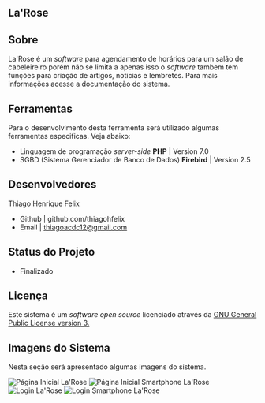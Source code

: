 La'Rose
--------------------
Sobre
-----
La'Rose é um _software_ para agendamento de horários para um salão de cabeleireiro porém não se limita a apenas isso o _software_ tambem tem funções para criação de artigos, noticias e lembretes. Para mais informações acesse a documentação do sistema.

Ferramentas
-----------
Para o desenvolvimento desta ferramenta será utilizado algumas ferramentas especificas. Veja abaixo:
+ Linguagem de programação _server-side_ **PHP** | Version 7.0
+ SGBD (Sistema Gerenciador de Banco de Dados) **Firebird** | Version 2.5

Desenvolvedores
---------------
Thiago Henrique Felix
- Github | github.com/thiagohfelix
- Email | thiagoacdc12@gmail.com

Status do Projeto
----------------
+ Finalizado

Licença
------
Este sistema é um _software_ _open source_ licenciado através da [GNU General Public License version 3.](https://opensource.org/licenses/GPL-3.0)

Imagens do Sistema
------------------
Nesta seção será apresentado algumas imagens do sistema.

![Página Inicial La'Rose](http://i65.tinypic.com/2dkfuk0.png)
![Página Inicial Smartphone La'Rose](http://i68.tinypic.com/2nrlu08.jpg)
![Login La'Rose](http://i65.tinypic.com/2eb61ig.png)
![Login Smartphone La'Rose](http://i67.tinypic.com/2qsxgyd.png)





